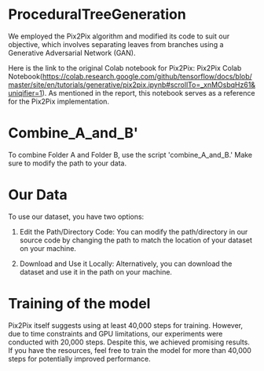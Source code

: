 # ProceduralTreeGeneration 
We employed the Pix2Pix algorithm and modified its code to suit our objective, which involves separating leaves from branches using a Generative Adversarial Network (GAN).

Here is the link to the original Colab notebook for Pix2Pix: Pix2Pix Colab Notebook(https://colab.research.google.com/github/tensorflow/docs/blob/master/site/en/tutorials/generative/pix2pix.ipynb#scrollTo=_xnMOsbqHz61&uniqifier=1). 
As mentioned in the report, this notebook serves as a reference for the Pix2Pix implementation. 

# Combine_A_and_B'
To combine Folder A and Folder B, use the script 'combine_A_and_B.' Make sure to modify the path to your data.

# Our Data 
To use our dataset, you have two options:

1. Edit the Path/Directory Code: You can modify the path/directory in our source code by changing the path to match the location of your dataset on your machine.

2. Download and Use it Locally: Alternatively, you can download the dataset and use it in the path on your machine.

# Training of the model 
Pix2Pix itself suggests using at least 40,000 steps for training. However, due to time constraints and GPU limitations, our experiments were conducted with 20,000 steps. Despite this, we achieved promising results. If you have the resources, feel free to train the model for more than 40,000 steps for potentially improved performance.
